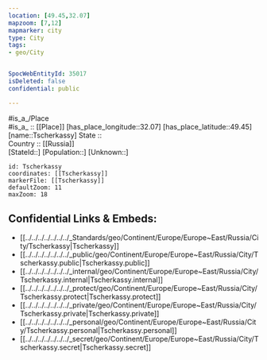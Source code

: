 ```yaml
---
location: [49.45,32.07] 
mapzoom: [7,12] 
mapmarker: city 
type: City
tags:
- geo/City


SpocWebEntityId: 35017
isDeleted: false
confidential: public

---
```

#is_a_/Place  
#is_a_ :: [[Place]] 
[has_place_longitude::32.07] 
[has_place_latitude::49.45] 
[name::Tscherkassy] 
State ::  
Country :: [[Russia]]  
[StateId::] 
[Population::] 
[Unknown::] 


```leaflet
id: Tscherkassy
coordinates: [[Tscherkassy]] 
markerFile: [[Tscherkassy]] 
defaultZoom: 11 
maxZoom: 18
```


## Confidential Links & Embeds: 
- [[../../../../../../../_Standards/geo/Continent/Europe/Europe~East/Russia/City/Tscherkassy|Tscherkassy]] 
- [[../../../../../../../_public/geo/Continent/Europe/Europe~East/Russia/City/Tscherkassy.public|Tscherkassy.public]] 
- [[../../../../../../../_internal/geo/Continent/Europe/Europe~East/Russia/City/Tscherkassy.internal|Tscherkassy.internal]] 
- [[../../../../../../../_protect/geo/Continent/Europe/Europe~East/Russia/City/Tscherkassy.protect|Tscherkassy.protect]] 
- [[../../../../../../../_private/geo/Continent/Europe/Europe~East/Russia/City/Tscherkassy.private|Tscherkassy.private]] 
- [[../../../../../../../_personal/geo/Continent/Europe/Europe~East/Russia/City/Tscherkassy.personal|Tscherkassy.personal]] 
- [[../../../../../../../_secret/geo/Continent/Europe/Europe~East/Russia/City/Tscherkassy.secret|Tscherkassy.secret]] 
